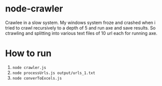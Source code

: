 # node-crawler
Crawlee  in a slow system. My windows system froze and crashed when i tried to crawl recursively to a depth of 5 and run axe and save  results. So ctrawling and splitting into various text files of 10 url each for running axe. 

# How to run
1. `node crawler.js`
2. `node processUrls.js output/urls_1.txt`
3. `node converToExcels.js`

